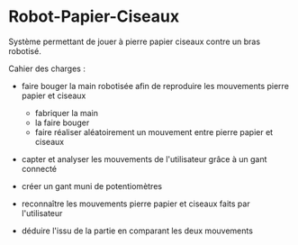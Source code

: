 # Robot-Papier-Ciseaux
Système permettant de jouer à pierre papier ciseaux contre un bras robotisé. 


Cahier des charges :
 * faire bouger la main robotisée afin de reproduire les mouvements pierre papier et ciseaux
   * fabriquer la main
   * la faire bouger
   * faire réaliser aléatoirement un mouvement entre pierre papier et ciseaux
 
 * capter et analyser les mouvements de l'utilisateur grâce à un gant connecté
  * créer un gant muni de potentiomètres
  * reconnaître les mouvements pierre papier et ciseaux faits par l'utilisateur
 
* déduire l'issu de la partie en comparant les deux mouvements
  
 
